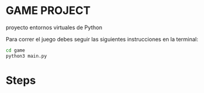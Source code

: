 # GAME PROJECT
proyecto entornos virtuales de Python

Para correr el juego debes seguir las siguientes instrucciones en la terminal:



```sh
cd game
python3 main.py
```
# Steps

